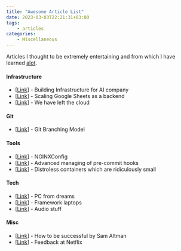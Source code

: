 ```yaml
---
title: "Awesome Article List"
date: 2023-03-03T22:21:31+03:00
tags:
    - articles
categories:
    - Miscellaneous
---
```


Articles I thought to be extremely entertaining and 
from which I have learned [alot](https://hyperboleandahalf.blogspot.com/2010/04/alot-is-better-than-you-at-everything.html).

#### Infrastructure
- [[Link](https://openai.com/research/infrastructure-for-deep-learning)] - Building Infrastructure for AI company
- [[Link](https://www.levels.fyi/blog/scaling-to-millions-with-google-sheets.html)] - Scaling Google Sheets as a backend
- [[Link](https://world.hey.com/dhh/we-have-left-the-cloud-251760fb)] - We have left the cloud

#### Git
- [[Link](https://nvie.com/posts/a-successful-git-branching-model/)] - Git Branching Model 

#### Tools
- [[Link](https://www.digitalocean.com/community/tools/nginx)] - NGINXConfig 
- [[Link](https://pre-commit.com/)] - Advanced managing of pre-commit hooks 
- [[Link](https://github.com/GoogleContainerTools/distroless)] - Distroless containers which are ridiculously small

#### Tech
- [[Link](https://system76.com/desktops/thelio-mega)] - PC from dreams
- [[Link](https://frame.work/)] - Framework laptops
- [[Link](https://teenage.engineering/products)] - Audio stuff

#### Misc
- [[Link](https://blog.samaltman.com/how-to-be-successful)] - How to be successful by Sam Altman
- [[Link](https://www.corporate-rebels.com/blog/feedback-at-netflix)] - Feedback at Netflix
